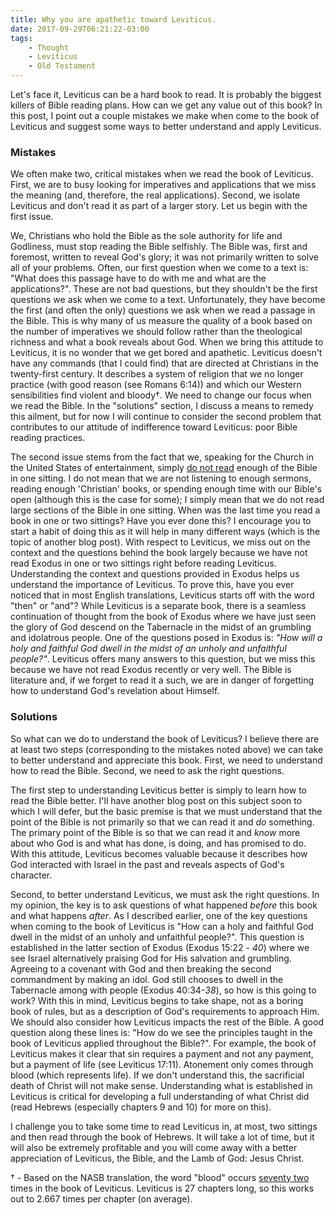 ```yaml
---
title: Why you are apathetic toward Leviticus.
date: 2017-09-29T06:21:22-03:00
tags:
    - Thought
    - Leviticus
    - Old Testament
---
```


Let's face it, Leviticus can be a hard book to read. It is probably the biggest killers of Bible reading plans. How can we get any value out of this book? In this post, I point out a couple mistakes we make when come to the book of Leviticus and suggest some ways to better understand and apply Leviticus.

### Mistakes

We often make two, critical mistakes when we read the book of Leviticus. First, we are to busy looking for imperatives and applications that we miss the meaning (and, therefore, the real applications). Second, we isolate Leviticus and don't read it as part of a larger story. Let us begin with the first issue.

We, Christians who hold the Bible as the sole authority for life and Godliness, must stop reading the Bible selfishly. The Bible was, first and foremost, written to reveal God's glory; it was not primarily written to solve all of your problems. Often, our first question when we come to a text is: "What does this passage have to do with me and what are the applications?". These are not bad questions, but they shouldn't be the first questions we ask when we come to a text. Unfortunately, they have become the first (and often the only) questions we ask when we read a passage in the Bible. This is why many of us measure the quality of a book based on the number of imperatives we should follow rather than the theological richness and what a book reveals about God. When we bring this attitude to Leviticus, it is no wonder that we get bored and apathetic. Leviticus doesn't have any commands (that I could find) that are directed at Christians in the twenty-first century. It describes a system of religion that we no longer practice (with good reason (see Romans 6:14)) and which our Western sensibilities find violent and bloody†. We need to change our focus when we read the Bible. In the "solutions" section, I discuss a means to remedy this ailment, but for now I will continue to consider the second problem that contributes to our attitude of indifference toward Leviticus: poor Bible reading practices.

The second issue stems from the fact that we, speaking for the Church in the United States of entertainment, simply [do not read](fhightower.github.io/2017/09/books-love-reading/) enough of the Bible in one sitting. I do not mean that we are not listening to enough sermons, reading enough 'Christian' books, or spending enough time with our Bible's open (although this is the case for some); I simply mean that we do not read large sections of the Bible in one sitting. When was the last time you read a book in one or two sittings? Have you ever done this? I encourage you to start a habit of doing this as it will help in many different ways (which is the topic of another blog post). With respect to Leviticus, we miss out on the context and the questions behind the book largely because we have not read Exodus in one or two sittings right before reading Leviticus. Understanding the context and questions provided in Exodus helps us understand the importance of Leviticus. To prove this, have you ever noticed that in most English translations, Leviticus starts off with the word "then" or "and"? While Leviticus is a separate book, there is a seamless continuation of thought from the book of Exodus where we have just seen the glory of God descend on the Tabernacle in the midst of an grumbling and idolatrous people. One of the questions posed in Exodus is: *"How will a holy and faithful God dwell in the midst of an unholy and unfaithful people?"*. Leviticus offers many answers to this question, but we miss this because we have not read Exodus recently or very well. The Bible is literature and, if we forget to read it a such, we are in danger of forgetting how to understand God's revelation about Himself.

### Solutions

So what can we do to understand the book of Leviticus? I believe there are at least two steps (corresponding to the mistakes noted above) we can take to better understand and appreciate this book. First, we need to understand how to read the Bible. Second, we need to ask the right questions.

The first step to understanding Leviticus better is simply to learn how to read the Bible better. I'll have another blog post on this subject soon to which I will defer, but the basic premise is that we must understand that the point of the Bible is not primarily so that we can read it and *do* something. The primary point of the Bible is so that we can read it and *know* more about who God is and what has done, is doing, and has promised to do. With this attitude, Leviticus becomes valuable because it describes how God interacted with Israel in the past and reveals aspects of God's character.

Second, to better understand Leviticus, we must ask the right questions. In my opinion, the key is to ask questions of what happened *before* this book and what happens *after*. As I described earlier, one of the key questions when coming to the book of Leviticus is "How can a holy and faithful God dwell in the midst of an unholy and unfaithful people?". This question is established in the latter section of Exodus (Exodus 15:22 - *40*) where we see Israel alternatively praising God for His salvation and grumbling. Agreeing to a covenant with God and then breaking the second commandment by making an idol. God still chooses to dwell in the Tabernacle among with people (Exodus 40:34-*38*), so how is this going to work? With this in mind, Leviticus begins to take shape, not as a boring book of rules, but as a description of God's requirements to approach Him. We should also consider how Leviticus impacts the rest of the Bible. A good question along these lines is: "How do we see the principles taught in the book of Leviticus applied throughout the Bible?". For example, the book of Leviticus makes it clear that sin requires a payment and not any payment, but a payment of life (see Leviticus 17:11). Atonement only comes through blood (which represents life). If we don't understand this, the sacrificial death of Christ will not make sense. Understanding what is established in Leviticus is critical for developing a full understanding of what Christ did (read Hebrews (especially chapters 9 and 10) for more on this).

I challenge you to take some time to read Leviticus in, at most, two sittings and then read through the book of Hebrews. It will take a lot of time, but it will also be extremely profitable and you will come away with a better appreciation of Leviticus, the Bible, and the Lamb of God: Jesus Christ.

† - Based on the NASB translation, the word "blood" occurs [seventy two](https://www.Biblegateway.com/quicksearch/?qs_version=NASB&quicksearch=blood&begin=3&end=3) times in the book of Leviticus. Leviticus is 27 chapters long, so this works out to 2.667 times per chapter (on average).
